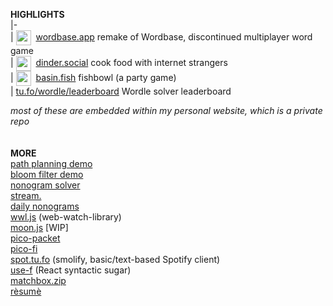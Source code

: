 **HIGHLIGHTS**  
|-  
| [<img align="center" src="https://raw.tu.fo/wordbase/icon.png" width="24">](https://wordbase.app)&nbsp; [wordbase.app](https://wordbase.app) remake of Wordbase, discontinued multiplayer word game  
| [<img align="center" src="https://raw.tu.fo/dinder/icon.png" width="24">](https://dinder.social)&nbsp; [dinder.social](https://dinder.social) cook food with internet strangers  
| [<img align="center" src="https://basin.fish/icon.png" width="24">](https://basin.fish)&nbsp; [basin.fish](https://basin.fish) fishbowl (a party game)  
| [tu.fo/wordle/leaderboard](https://tu.fo/wordle/leaderboard)  Wordle solver leaderboard  

_most of these are embedded within my personal website, which is a private repo_  
&nbsp;  
&nbsp;  
**MORE**  
[path planning demo](https://freshman.dev/-paths)  
[bloom filter demo](https://freshman.dev/-bloom)  
[nonogram solver](https://freshman.dev/-nonogram)  
[stream.](https://freshman.dev/raw/stream-landing)  
[daily nonograms](https://no.tu.fo)  
[wwl.js](https://raw.tu.fo/wwl/app) (web-watch-library)  
[moon.js](https://tu.fo/lib/2/moon/script.js) [WIP]  
[pico-packet](https://pico.tu.fo)  
[pico-fi](https://github.com/cfreshman/pico-fi)  
[spot.tu.fo](https://spot.tu.fo)  (smolify, basic/text-based Spotify client)  
[use-f](https://freshman.dev/raw/use-f)  (React syntactic sugar)  
[matchbox.zip](https://matchbox.zip)  
[rèsumè](https://tu.fo/resume)  
